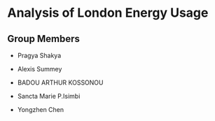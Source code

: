 # Analysis of London Energy Usage



## Group Members


* Pragya Shakya

* Alexis Summey
* BADOU ARTHUR KOSSONOU
* Sancta Marie P.Isimbi
* Yongzhen Chen